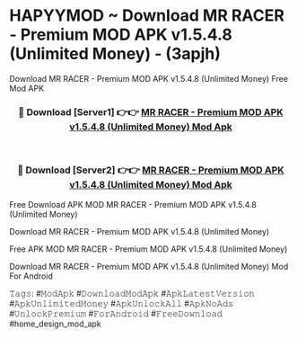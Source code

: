 # HAPYYMOD ~ Download MR RACER - Premium MOD APK v1.5.4.8 (Unlimited Money) - (3apjh)
Download MR RACER - Premium MOD APK v1.5.4.8 (Unlimited Money) Free Mod APK

<div align="center">
<h3>🔴 Download [Server1] 👉👉 <a href="https://apk-comot.site?title=MR_RACER_-_Premium_MOD_APK_v1.5.4.8_(Unlimited_Money)">MR RACER - Premium MOD APK v1.5.4.8 (Unlimited Money) Mod Apk</a></h3><br>

<h3>🔴 Download [Server2] 👉👉 <a href="https://apk-comot.site?title=MR_RACER_-_Premium_MOD_APK_v1.5.4.8_(Unlimited_Money)">MR RACER - Premium MOD APK v1.5.4.8 (Unlimited Money) Mod Apk</a></h3>
</div>


Free Download APK MOD MR RACER - Premium MOD APK v1.5.4.8 (Unlimited Money)

Download MR RACER - Premium MOD APK v1.5.4.8 (Unlimited Money) 

Free APK MOD MR RACER - Premium MOD APK v1.5.4.8 (Unlimited Money) 

Download MR RACER - Premium MOD APK v1.5.4.8 (Unlimited Money) Mod For Android

𝚃𝚊𝚐𝚜: #𝙼𝚘𝚍𝙰𝚙𝚔 #𝙳𝚘𝚠𝚗𝚕𝚘𝚊𝚍𝙼𝚘𝚍𝙰𝚙𝚔 #𝙰𝚙𝚔𝙻𝚊𝚝𝚎𝚜𝚝𝚅𝚎𝚛𝚜𝚒𝚘𝚗 #𝙰𝚙𝚔𝚄𝚗𝚕𝚒𝚖𝚒𝚝𝚎𝚍𝙼𝚘𝚗𝚎𝚢 #𝙰𝚙𝚔𝚄𝚗𝚕𝚘𝚌𝚔𝙰𝚕𝚕 #𝙰𝚙𝚔𝙽𝚘𝙰𝚍𝚜 #𝚄𝚗𝚕𝚘𝚌𝚔𝙿𝚛𝚎𝚖𝚒𝚞𝚖 #𝙵𝚘𝚛𝙰𝚗𝚍𝚛𝚘𝚒𝚍 #𝙵𝚛𝚎𝚎𝙳𝚘𝚠𝚗𝚕𝚘𝚊𝚍 #home_design_mod_apk